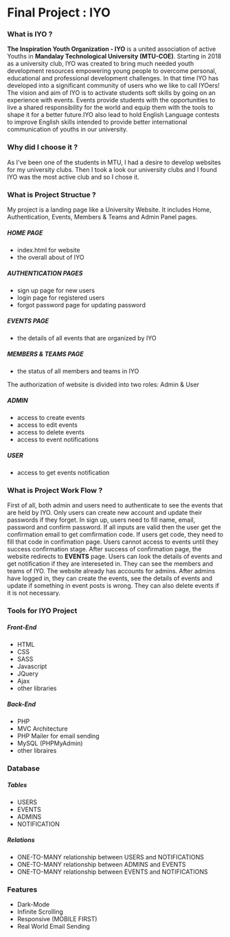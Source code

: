 # Final Project : IYO

### What is IYO ?

**The Inspiration Youth Organization - IYO** is a united association of active Youths in **Mandalay Technological University (MTU-COE)**.
Starting in 2018 as a university club, IYO was created to bring much needed youth development resources empowering young people to overcome personal,
educational and professional development challenges. In that time IYO has developed into a significant community of users who we like to call IYOers!
The vision and aim of IYO is to activate students soft skills by going on an experience with events.
Events provide students with the opportunities to live a shared responsibility for the world and equip them
with the tools to shape it for a better future.IYO also lead to hold English Language contests to improve English skills intended to provide better
international communication of youths in our university.

### Why did I choose it ?

As I've been one of the students in MTU, I had a desire to develop websites for my university clubs. Then I took a look our university clubs and I found IYO was the most active club and so I chose it.

### What is Project Structue ?

My project is a landing page like a University Website. It includes Home, Authentication, Events, Members & Teams and Admin Panel pages.

##### HOME PAGE

- index.html for website
- the overall about of IYO

##### AUTHENTICATION PAGES

- sign up page for new users
- login page for registered users
- forgot password page for updating password

##### EVENTS PAGE

- the details of all events that are organized by IYO

##### MEMBERS & TEAMS PAGE

- the status of all members and teams in IYO

The authorization of website is divided into two roles: Admin & User

##### ADMIN

- access to create events
- access to edit events
- access to delete events
- access to event notifications

##### USER

- access to get events notification

### What is Project Work Flow ?

First of all, both admin and users need to authenticate to see the events that are held by IYO. Only users can create new account and update their passwords if they forget.
In sign up, users need to fill name, email, password and confirm password. If all inputs are valid then the user get the confirmation email to get comfirmation code.
If users get code, they need to fill that code in confimation page. Users cannot access to events until they success confirmation stage. After success of confirmation page,
the website redirects to **EVENTS** page. Users can look the details of events and get notification if they are intereseted in. They can see the members and teams of IYO.
The website already has accounts for admins. After admins have logged in, they can create the events, see the details of events and update if something in event posts is wrong.
They can also delete events if it is not necessary.

### Tools for IYO Project

##### Front-End

- HTML
- CSS
- SASS
- Javascript
- JQuery
- Ajax
- other libraries

##### Back-End

- PHP
- MVC Architecture
- PHP Mailer for email sending
- MySQL (PHPMyAdmin)
- other libraires

### Database

##### Tables

- USERS
- EVENTS
- ADMINS
- NOTIFICATION

##### Relations

- ONE-TO-MANY relationship between USERS and NOTIFICATIONS
- ONE-TO-MANY relationship between ADMINS and EVENTS
- ONE-TO-MANY relationship between EVENTS and NOTIFICATIONS

### Features

- Dark-Mode
- Infinite Scrolling
- Responsive (MOBILE FIRST)
- Real World Email Sending

